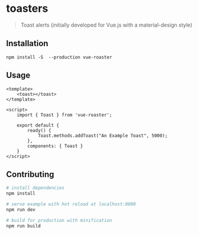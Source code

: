 # toasters

> Toast alerts (initially developed for Vue.js with a material-design style)

## Installation

`npm install -S  --production vue-roaster`

## Usage

```
<template>
    <toast></toast>
</template>

<script>
    import { Toast } from 'vue-roaster';

    export default {
        ready() {
            Toast.methods.addToast("An Example Toast", 5000);
        },
        components: { Toast }
    }
</script>
```

<!--See [example](https://github.com/atjonathan/vue-roaster/tree/master/example) folder for more details.-->

## Contributing

``` bash
# install dependencies
npm install

# serve example with hot reload at localhost:8080
npm run dev

# build for production with minification
npm run build
```